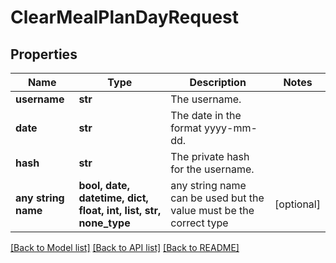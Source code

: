 # ClearMealPlanDayRequest


## Properties
Name | Type | Description | Notes
------------ | ------------- | ------------- | -------------
**username** | **str** | The username. | 
**date** | **str** | The date in the format yyyy-mm-dd. | 
**hash** | **str** | The private hash for the username. | 
**any string name** | **bool, date, datetime, dict, float, int, list, str, none_type** | any string name can be used but the value must be the correct type | [optional]

[[Back to Model list]](../README.md#documentation-for-models) [[Back to API list]](../README.md#documentation-for-api-endpoints) [[Back to README]](../README.md)


